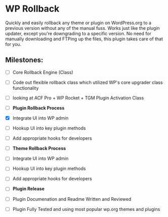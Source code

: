 # WP Rollback
Quickly and easily rollback any theme or plugin on WordPress.org to a previous version without any of the manual fuss. Works just like the plugin updater, except you're downgrading to a specific version. No need for manually downloading and FTPing up the files, this plugin takes care of that for you.

## Milestones:
- [ ] Core Rollback Engine (Class)
- [ ] Code out flexible rollback class which utilized WP's core upgrader class functionality
- [ ] looking at ACF Pro + WP Rocket + TGM Plugin Activation Class


- [ ] **Plugin Rollback Process**
- [x] Integrate UI into WP admin
- [ ] Hookup UI into key plugin methods
- [ ] Add appropriate hooks for developers


- [ ] **Theme Rollback Process** 
- [ ] Integrate UI into WP admin
- [ ] Hookup UI into key plugin methods
- [ ] Add appropriate hooks for developers


- [ ] **Plugin Release** 
- [ ] Plugin Documenation and Readme Written and Reviewed
- [ ] Plugin Fully Tested and using most popular wp.org themes and plugins
